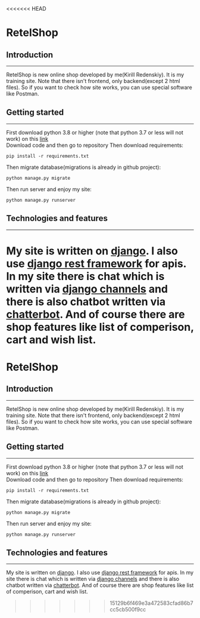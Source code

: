 <<<<<<< HEAD
# RetelShop
## Introduction
---
RetelShop is new online shop developed by me(Kirill Redenskiy). It is my training site. Note that there isn't frontend, only backend(except 2 html files). So if you want to check how site works, you can use special software like Postman.
## Getting started
---
First download python 3.8 or higher (note that python 3.7 or less will not work) on this [link](https://www.python.org "python")  
Download code and then go to repository
Then download requirements:
```
pip install -r requirements.txt
```
Then migrate database(migrations is already in github project):
```
python manage.py migrate
```
Then run server and enjoy my site:
```
python manage.py runserver
```
## Technologies and features
---
My site is written on [django](https://www.djangoproject.com "django"). I also use [django rest framework](https://www.django-rest-framework.org "django rest framework") for apis. In my site there is chat which is written via [django channels](https://channels.readthedocs.io/en/stable/introduction.html "django channels") and there is also chatbot written via [chatterbot](https://chatterbot.readthedocs.io/en/stable/, "chatterbot"). And of course there are shop features like list of comperison, cart and wish list.
=======
# RetelShop
## Introduction
---
RetelShop is new online shop developed by me(Kirill Redenskiy). It is my training site. Note that there isn't frontend, only backend(except 2 html files). So if you want to check how site works, you can use special software like Postman.
## Getting started
---
First download python 3.8 or higher (note that python 3.7 or less will not work) on this [link](https://www.python.org "python")  
Download code and then go to repository
Then download requirements:
```
pip install -r requirements.txt
```
Then migrate database(migrations is already in github project):
```
python manage.py migrate
```
Then run server and enjoy my site:
```
python manage.py runserver
```
## Technologies and features
---
My site is written on [django](https://www.djangoproject.com "django"). I also use [django rest framework](https://www.django-rest-framework.org "django rest framework") for apis. In my site there is chat which is written via [django channels](https://channels.readthedocs.io/en/stable/introduction.html "django channels") and there is also chatbot written via [chatterbot](https://chatterbot.readthedocs.io/en/stable/, "chatterbot"). And of course there are shop features like list of comperison, cart and wish list.
>>>>>>> 15129b6f469e3a472583cfad86b7cc5cb500f9cc

